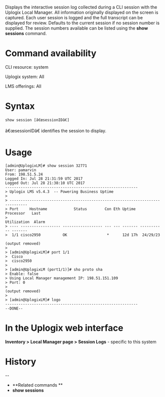 <!-- 5.4 -->

Displays the interactive session log collected during a CLI session with the Uplogix Local Manager. All information originally displayed on the screen is captured. Each user session is logged and the full transcript can be displayed for review. Defaults to the current session if no session number is supplied. The session numbers available can be listed using the **show sessions** command. 

# Command availability 

CLI resource: system

Uplogix system: All

LMS offerings: All

# Syntax 

```
show session [â€œsessionIDâ€]
```
â€œsessionIDâ€ identifies the session to display. 

# Usage 

```
[admin@UplogixLM]# show session 32771
User: pamarvin
From: 198.51.5.24
Logged In: Jul 28 21:31:59 UTC 2017
Logged Out: Jul 28 21:38:10 UTC 2017
------------------------------------------------------------
> Uplogix LMS v5.4.3  -- Powering Business Uptime
> 
> ------------------------------------------------------------------------------
> Port     Hostname            Status        Con Eth Uptime   Processor   Last
>                                                            Utilization  Alarm
> ---- ------------------ ------------------ --- --- ------- ----------- -------
>  1/1 cisco2950          OK                  *      12d 17h  24/29/23

(output removed)
> 
> [admin@UplogixLM]# port 1/1
>  Cisco
>  cisco2950
>
> [admin@UplogixLM (port1/1)]# sho proto sha
> Enable: false
> Using Local Manager management IP: 198.51.151.109
> Port: 0
> 
(output removed)
>
> [admin@UplogixLM]# logo
------------------------------------------------------------
--DONE--
```

# In the Uplogix web interface

**Inventory > Local Manager page > Session Logs** - specific to this system

# History 
--

- **Related commands **
- **show sessions**
